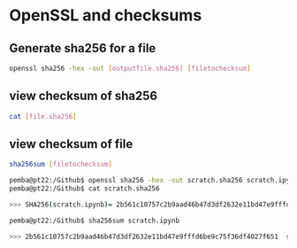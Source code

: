 # OpenSSL and checksums

## Generate sha256 for a file

```bash
openssl sha256 -hex -out [outputfile.sha256] [filetochecksum]
```

## view checksum of sha256

```bash
cat [file.sha256]
```

## view checksum of file

```bash
sha256sum [filetochecksum]
```

```bash
pemba@pt22:/Github$ openssl sha256 -hex -out scratch.sha256 scratch.ipynb 
pemba@pt22:/Github$ cat scratch.sha256 

>>> SHA256(scratch.ipynb)= 2b561c10757c2b9aad46b47d3df2632e11bd47e9fffd6be9c75f36df4027f651

pemba@pt22:/Github$ sha256sum scratch.ipynb 

>>> 2b561c10757c2b9aad46b47d3df2632e11bd47e9fffd6be9c75f36df4027f651  scratch.ipynb
```
